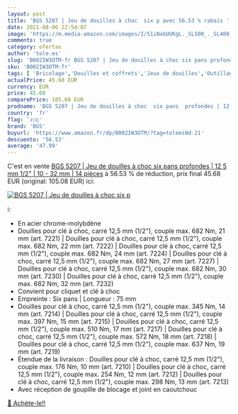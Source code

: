 ```yaml
---
layout: post
title: 'BGS 5207 | Jeu de douilles à choc  six p avec 56.53 % rabais '
date: 2021-08-06 22:54:07
image: 'https://m.media-amazon.com/images/I/51iNxbUUKgL._SL500_._SL400_.jpg'
comments: true
category: ofertas
author: 'tole.es'
slug: 'B002IW3OTM-fr BGS 5207 | Jeu de douilles à choc six pans profondes | 12...'
sku: 'B002IW3OTM-fr'
tags: [ 'Bricolage','Douilles et coffrets','Jeux de douilles','Outillage à main','Outillage à main et électroportatif','bgs', ]
actualPrice: 45.68 EUR
currency: EUR
price: 45.68
comparePrice: 105.08 EUR
prodname: 'BGS 5207 | Jeu de douilles à choc  six pans  profondes | 12 5 mm  1/2"  | 10 - 32 mm | 14 pièces'
country: 'fr'
flag: '🇫🇷'
brand: 'BGS'
buyurl: 'https://www.amazon.fr/dp/B002IW3OTM/?tag=tolees0d-21'
descuento: '56.53'
average: '47.99'
---
```


C'est en vente [BGS 5207 | Jeu de douilles à choc  six pans  profondes | 12 5 mm  1/2"  | 10 - 32 mm | 14 pièces](https://www.amazon.fr/dp/B002IW3OTM/?tag=tolees0d-21)  à  56.53 % de réduction, prix final  45.68 EUR (original: 105.08 EUR) ici:

[![BGS 5207 | Jeu de douilles à choc  six p](https://m.media-amazon.com/images/I/51iNxbUUKgL._SL500_._SL400_.jpg)](https://www.amazon.fr/dp/B002IW3OTM/?tag=tolees0d-21)

ℹ️:

- En acier chrome-molybdène
- Douilles pour clé à choc, carré 12,5 mm (1/2"), couple max. 682 Nm, 21 mm (art. 7221) | Douilles pour clé à choc, carré 12,5 mm (1/2"), couple max. 682 Nm, 22 mm (art. 7222) | Douilles pour clé à choc, carré 12,5 mm (1/2"), couple max. 682 Nm, 24 mm (art. 7224) | Douilles pour clé à choc, carré 12,5 mm (1/2"), couple max. 682 Nm, 27 mm (art. 7227) | Douilles pour clé à choc, carré 12,5 mm (1/2"), couple max. 682 Nm, 30 mm (art. 7230) | Douilles pour clé à choc, carré 12,5 mm (1/2"), couple max. 682 Nm, 32 mm (art. 7232)
- Convient pour cliquet et clé à choc
- Empreinte : Six pans | Longueur : 75 mm
- Douilles pour clé à choc, carré 12,5 mm (1/2"), couple max. 345 Nm, 14 mm (art. 7214) | Douilles pour clé à choc, carré 12,5 mm (1/2"), couple max. 397 Nm, 15 mm (art. 7215) | Douilles pour clé à choc, carré 12,5 mm (1/2"), couple max. 510 Nm, 17 mm (art. 7217) | Douilles pour clé à choc, carré 12,5 mm (1/2"), couple max. 572 Nm, 18 mm (art. 7218) | Douilles pour clé à choc, carré 12,5 mm (1/2"), couple max. 637 Nm, 19 mm (art. 7219)
- Étendue de la livraison : Douilles pour clé à choc, carré 12,5 mm (1/2"), couple max. 176 Nm, 10 mm (art. 7210) | Douilles pour clé à choc, carré 12,5 mm (1/2"), couple max. 254 Nm, 12 mm (art. 7212) | Douilles pour clé à choc, carré 12,5 mm (1/2"), couple max. 298 Nm, 13 mm (art. 7213)
- Avec réception de goupille de blocage et joint en caoutchouc

[🛒 Achète-le!!](https://www.amazon.fr/dp/B002IW3OTM/?tag=tolees0d-21)
